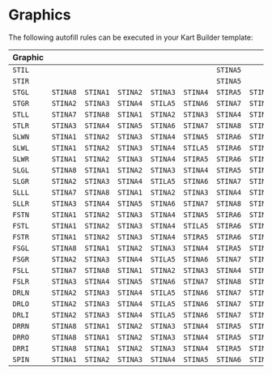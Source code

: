 # Graphics

The following autofill rules can be executed in your Kart Builder template:

| Graphic |          |          |          |          |          |          |          |          |
|---------|----------|----------|----------|----------|----------|----------|----------|----------|
| `STIL`  |          |          |          |          |          | `STINA5` |          |          |
| `STIR`  |          |          |          |          |          | `STINA5` |          |          |
| `STGL`  | `STINA8` | `STINA1` | `STINA2` | `STINA3` | `STINA4` | `STIRA5` | `STINA6` | `STINA7` |
| `STGR`  | `STINA2` | `STINA3` | `STINA4` | `STILA5` | `STINA6` | `STINA7` | `STINA8` | `STINA1` |
| `STLL`  | `STINA7` | `STINA8` | `STINA1` | `STINA2` | `STINA3` | `STINA4` | `STINA5` | `STINA6` |
| `STLR`  | `STINA3` | `STINA4` | `STINA5` | `STINA6` | `STINA7` | `STINA8` | `STINA1` | `STINA2` |
| `SLWN`  | `STINA1` | `STINA2` | `STINA3` | `STINA4` | `STINA5` | `STIRA6` | `STINA7` | `STINA8` |
| `SLWL`  | `STINA1` | `STINA2` | `STINA3` | `STINA4` | `STILA5` | `STIRA6` | `STINA7` | `STINA8` |
| `SLWR`  | `STINA1` | `STINA2` | `STINA3` | `STINA4` | `STIRA5` | `STIRA6` | `STINA7` | `STINA8` |
| `SLGL`  | `STINA8` | `STINA1` | `STINA2` | `STINA3` | `STINA4` | `STIRA5` | `STINA6` | `STINA7` |
| `SLGR`  | `STINA2` | `STINA3` | `STINA4` | `STILA5` | `STINA6` | `STINA7` | `STINA8` | `STINA1` |
| `SLLL`  | `STINA7` | `STINA8` | `STINA1` | `STINA2` | `STINA3` | `STINA4` | `STINA5` | `STINA6` |
| `SLLR`  | `STINA3` | `STINA4` | `STINA5` | `STINA6` | `STINA7` | `STINA8` | `STINA1` | `STINA2` |
| `FSTN`  | `STINA1` | `STINA2` | `STINA3` | `STINA4` | `STINA5` | `STIRA6` | `STINA7` | `STINA8` |
| `FSTL`  | `STINA1` | `STINA2` | `STINA3` | `STINA4` | `STILA5` | `STIRA6` | `STINA7` | `STINA8` |
| `FSTR`  | `STINA1` | `STINA2` | `STINA3` | `STINA4` | `STIRA5` | `STIRA6` | `STINA7` | `STINA8` |
| `FSGL`  | `STINA8` | `STINA1` | `STINA2` | `STINA3` | `STINA4` | `STIRA5` | `STINA6` | `STINA7` |
| `FSGR`  | `STINA2` | `STINA3` | `STINA4` | `STILA5` | `STINA6` | `STINA7` | `STINA8` | `STINA1` |
| `FSLL`  | `STINA7` | `STINA8` | `STINA1` | `STINA2` | `STINA3` | `STINA4` | `STINA5` | `STINA6` |
| `FSLR`  | `STINA3` | `STINA4` | `STINA5` | `STINA6` | `STINA7` | `STINA8` | `STINA1` | `STINA2` |
| `DRLN`  | `STINA2` | `STINA3` | `STINA4` | `STILA5` | `STINA6` | `STINA7` | `STINA8` | `STINA1` |
| `DRLO`  | `STINA2` | `STINA3` | `STINA4` | `STILA5` | `STINA6` | `STINA7` | `STINA8` | `STINA1` |
| `DRLI`  | `STINA2` | `STINA3` | `STINA4` | `STILA5` | `STINA6` | `STINA7` | `STINA8` | `STINA1` |
| `DRRN`  | `STINA8` | `STINA1` | `STINA2` | `STINA3` | `STINA4` | `STIRA5` | `STINA6` | `STINA7` |
| `DRRO`  | `STINA8` | `STINA1` | `STINA2` | `STINA3` | `STINA4` | `STIRA5` | `STINA6` | `STINA7` |
| `DRRI`  | `STINA8` | `STINA1` | `STINA2` | `STINA3` | `STINA4` | `STIRA5` | `STINA6` | `STINA7` |
| `SPIN`  | `STINA1` | `STINA2` | `STINA3` | `STINA4` | `STINA5` | `STINA6` | `STINA7` | `STINA8` |
